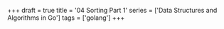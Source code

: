 +++
draft = true
title = '04 Sorting Part 1'
series = ['Data Structures and Algorithms in Go']
tags = ['golang']
+++